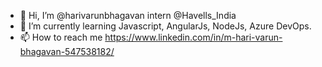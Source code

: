 - 👋 Hi, I’m @harivarunbhagavan intern @Havells_India
- 🌱 I’m currently learning Javascript, AngularJs, NodeJs, Azure DevOps.
- 📫 How to reach me https://www.linkedin.com/in/m-hari-varun-bhagavan-547538182/

<!---
harivarunbhagavan/harivarunbhagavan is a ✨ special ✨ repository because its `README.md` (this file) appears on your GitHub profile.
You can click the Preview link to take a look at your changes.
--->
